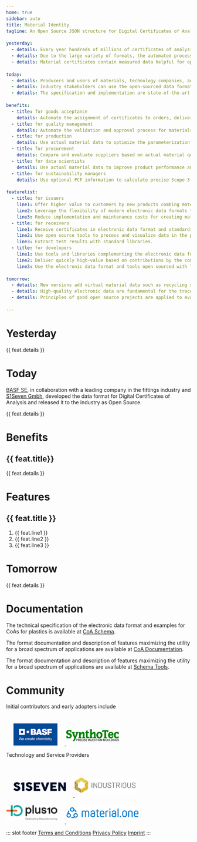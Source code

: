 ```yaml
---
home: true
sidebar: auto
title: Material Identity
tagline: An Open Source JSON structure for Digital Certificates of Analysis, unlocking the value of data.

yesterday:
  - details: Every year hundreds of millions of certificates of analysis for metals and plastics are exchanged as PDF documents between companies worldwide.
  - details: Due to the large variety of formats, the automated processing of PDF documents is complicated and often fails. In the end, humans perform the tedious processing of certificates.
  - details: Material certificates contain measured data helpful for optimizing the usage and processing of the materials. The potential reduction in resource consumption goes unrealized.

today:
  - details: Producers and users of materials, technology companies, and consultants serving these industries are developing collaboratively electronic data formats.
  - details: Industry stakeholders can use the open-sourced data formats to their maximum benefit and contribute to further development.
  - details: The specification and implementation are state-of-the-art technologies and development practices for easy implementation and extensibility.

benefits:
  - title: for goods acceptance
    details: Automate the assignment of certificates to orders, delivery notes, and goods receipts.
  - title: for quality management
    details: Automate the validation and approval process for materials against normative or custom specifications.
  - title: for production
    details: Use actual material data to optimize the parameterization of processing equipment.
  - title: for procurement
    details: Compare and evaluate suppliers based on actual material quality data.
  - title: for data scientists
    details: Use actual material data to improve product performance and reduce production costs.
  - title: for sustainability managers
    details: Use optional PCF information to calculate precise Scope 3 emissions.

featurelist:
  - title: for issuers
    line1: Offer higher value to customers by new products combing materials with its data in digital form.
    line2: Leverage the flexibility of modern electronic data formats to fulfill customer desires.
    line3: Reduce implementation and maintenance costs for creating material certificates.
  - title: for receivers
    line1: Receive certificates in electronic data format and standardized PDF being backward-compatible.
    line2: Use open source tools to process and visualize data in the preferred form.
    line3: Extract test results with standard libraries.
  - title: for developers
    line1: Use tools and libraries complementing the electronic data format for validation and visualization
    line2: Deliver quickly high-value based on contributions by the community and excellent documentation
    line3: Use the electronic data format and tools open sourced with libraries, not limiting the usage to build solutions.

tomorrow:
  - details: New versions add virtual material data such as recycling share and carbon footprint to simplify the world's decarbonization efforts.
  - details: High-quality electronic data are fundamental for the traceability of materials in the circular economy.
  - details: Principles of good open source projects are applied to evolve standards fast in the highest quality.

---
```


<h1>Yesterday</h1>
<div class="features">
  <div class="feature" v-for="feat in $page.frontmatter.yesterday">
    <p>{{ feat.details }}</p>
  </div>
</div>

<h1>Today</h1>
<p><a href="https://basf.com" target="_blank">BASF SE</a>, in collaboration with a leading company in the fittings industry and <a href="https://s1seven.com" target="_blank">S1Seven Gmbh</a>, developed the data format for Digital Certificates of Analysis and released it to the industry as Open Source.</p>
<div class="features">
  <div class="feature" v-for="feat in $page.frontmatter.today">
    <p>{{ feat.details }}</p>
  </div>
</div>

<h1>Benefits</h1>
<div class="features">
  <div class="feature" v-for="feat in $page.frontmatter.benefits">
    <h2>{{ feat.title}}</h2>
    <p>{{ feat.details }}</p>
  </div>
</div>

<h1>Features</h1>
<div class="features">
  <div class="feature" v-for="feat in $page.frontmatter.featurelist">
    <h2>{{ feat.title }}</h2>
    <ol>
      <li>{{ feat.line1 }}</li>
      <li>{{ feat.line2 }}</li>
      <li>{{ feat.line3 }}</li>
    </ol>
  </div>
</div>

<h1>Tomorrow</h1>
<div class="features">
  <div class="feature" v-for="feat in $page.frontmatter.tomorrow">
    <p>{{ feat.details }}</p>
  </div>
</div>

<h1>Documentation</h1>
<div class="features">
  <div class="feature">
    <p>The technical specification of the electronic data format and examples for CoAs for plastics is available at <a href="https://github.com/material-identity/" target="_blank">CoA Schema</a>.</p>
  </div>
  <div class="feature">
    <p>The format documentation and description of features maximizing the utility for a broad spectrum of applications are available at <a href="https://materialidentity.org/coa" target="_blank">CoA Documentation</a>.</p>
  </div>
  <div class="feature">
    <p>The format documentation and description of features maximizing the utility for a broad spectrum of applications are available at <a href="https://github.com/s1seven/schema-tools" target="_blank">Schema Tools</a>.</p>
  </div>
</div>

<h1>Community</h1>
<p>Initial contributors and early adopters include</p>
<div class="footer" style="border-top:0px; padding-top: 10px;"><p class="description">
  <a href="https://basf.com" target="_blank">
    <img src="./assets/BASF.png" alt="BASF SE" width="120" height="60" style="margin-right: 20px;margin-left: 20px">
  </a>
   <a href="https://www.synthotec.com" target="_blank">
    <img src="./assets/synthotec.png" alt="SynthoTec" height="32" style="margin-right: 20px;margin-left: 20p; margin-top: 12px; margin-bottom: 12px">
  </a>
  </p>
</div>
<p>Technology and Service Providers</p>
<div class="footer" style="border-top:0px; padding-top: 10px;"><p class="description">
  <a href="https://s1seven.com" target="_blank">
    <img src="./assets/S1SEVEN.png" alt="S1SEVEN" height="24" style="margin-right: 20px;margin-left: 20px; margin-top: 16px; margin-bottom: 16px">
  </a>
  <a href="https://www.icxp.eu" target="_blank">
    <img src="./assets/industrious.png" alt="Industrious" height="42" style="margin-right: 20px;margin-left: 20p; margin-top: 15px; margin-bottom: 11px">
  </a>
    <a href="https://www.plus10.de" target="_blank">
    <img src="./assets/plus10.png" alt="Industrious" height="42" style="margin-right: 20px;margin-left: 20p; margin-top: 19px; margin-bottom: 8px">
  </a>
  <a href="https://material.one" target="_blank">
    <img src="./assets/material.one.png" alt="material.one" height="32" style="margin-right: 20px;margin-left: 20p; margin-top: 13px; margin-bottom: 13px">
  </a>
</p>
</div>

::: slot footer
[Terms and Conditions](/terms_conditions) [Privacy Policy](/privacy_policy) [Imprint](/imprint)
:::